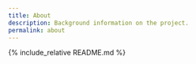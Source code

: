 ```yaml
---
title: About
description: Background information on the project.
permalink: about
---
```

{% include_relative README.md %}